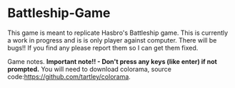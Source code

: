 # Battleship-Game
This game is meant to replicate Hasbro's Battleship game.
This is currently a work in progress and is is only player against computer.
There will be bugs!! If you find any please report them so I can get them fixed.

Game notes. 
**Important note!! - Don't press any keys (like enter) if not prompted.**
You will need to download colorama, source code:https://github.com/tartley/colorama.
